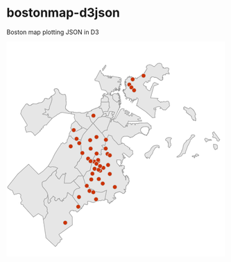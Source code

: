 # bostonmap-d3json
Boston map plotting JSON in D3

![Map](https://github.com/aleszu/bostonmap-d3json/blob/master/homicides2016.png)
